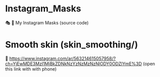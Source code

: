# Instagram_Masks
🎭 📸 My Instagram Masks (source code)

# Smooth skin (skin_smoothing/)
🔗 https://www.instagram.com/ar/563214615057958/?ch=YjEwMDE3MzI1MjBkZDNkNzYzNzMzNzNlODY0ODZlYmE%3D (open this link with with phone)
